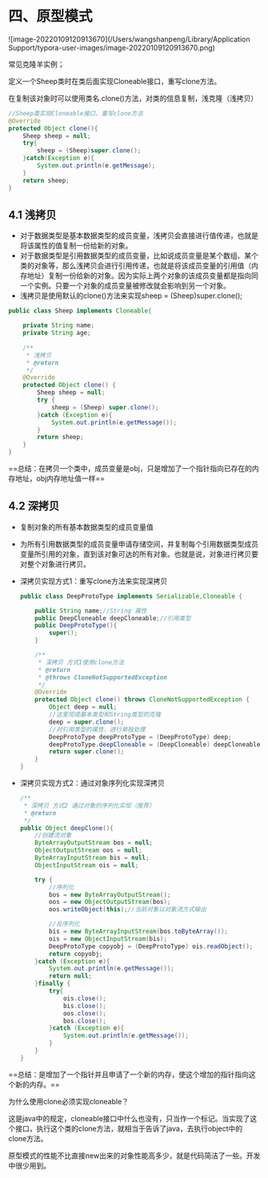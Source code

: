 # 四、原型模式

![image-20220109120913670](/Users/wangshanpeng/Library/Application Support/typora-user-images/image-20220109120913670.png)

常见克隆羊实例；

定义一个Sheep类时在类后面实现Cloneable接口，重写clone方法。

在复制该对象时可以使用类名.clone()方法，对类的信息复制，浅克隆（浅拷贝）

```java
//Sheep类实现Cloneable接口，重写clone方法
@Override
protected Object clone(){
    Sheep sheep = null;
    try{
        sheep = (Sheep)super.clone();
    }catch(Exception e){
        System.out.println(e.getMessage);
    }
    return sheep;
}
```

## 4.1 浅拷贝

- 对于数据类型是基本数据类型的成员变量，浅拷贝会直接进行值传递，也就是将该属性的值复制一份给新的对象。
- 对于数据类型是引用数据类型的成员变量，比如说成员变量是某个数组、某个类的对象等，那么浅拷贝会进行引用传递，也就是将该成员变量的引用值（内存地址）复制一份给新的对象。因为实际上两个对象的该成员变量都是指向同一个实例。只要一个对象的成员变量被修改就会影响到另一个对象。
- 浅拷贝是使用默认的clone()方法来实现sheep = (Sheep)super.clone();

```java
public class Sheep implements Cloneable{

    private String name;
    private String age;
    
    /**
     * 浅拷贝
     * @return
     */
    @Override
    protected Object clone() {
        Sheep sheep = null;
        try {
            sheep = (Sheep) super.clone();
        }catch (Exception e){
            System.out.println(e.getMessage());
        }
        return sheep;
    }   
}
```

==总结：在拷贝一个类中，成员变量是obj，只是增加了一个指针指向已存在的内存地址，obj内存地址值一样==

## 4.2 深拷贝

- 复制对象的所有基本数据类型的成员变量值

- 为所有引用数据类型的成员变量申请存储空间，并复制每个引用数据类型成员变量所引用的对象，直到该对象可达的所有对象。也就是说，对象进行拷贝要对整个对象进行拷贝。

- 深拷贝实现方式1：重写clone方法来实现深拷贝

  ```java
  public class DeepProtoType implements Serializable,Cloneable {
  
      public String name;//String 属性
      public DeepCloneable deepCloneable;//引用类型
      public DeepProtoType(){
          super();
      }
  
      /**
       * 深拷贝 方式1使用clone方法
       * @return
       * @throws CloneNotSupportedException
       */
      @Override
      protected Object clone() throws CloneNotSupportedException {
          Object deep = null;
          //这里完成基本类型和String类型的克隆
          deep = super.clone();
          //对引用类型的属性，进行单独处理
          DeepProtoType deepProtoType = (DeepProtoType) deep;
          deepProtoType.deepCloneable = (DeepCloneable) deepCloneable.clone();
          return super.clone();
      }
  }
  ```

- 深拷贝实现方式2：通过对象序列化实现深拷贝

  ```java
  /**
   * 深拷贝 方式2 通过对象的序列化实现（推荐）
   * @return
   */
  public Object deepClone(){
      //创建流对象
      ByteArrayOutputStream bos = null;
      ObjectOutputStream oos = null;
      ByteArrayInputStream bis = null;
      ObjectInputStream ois = null;
  
      try {
          //序列化
          bos = new ByteArrayOutputStream();
          oos = new ObjectOutputStream(bos);
          oos.writeObject(this);//当前对象以对象流方式输出
  
          //反序列化
          bis = new ByteArrayInputStream(bos.toByteArray());
          ois = new ObjectInputStream(bis);
          DeepProtoType copyobj = (DeepProtoType) ois.readObject();
          return copyobj;
      }catch (Exception e){
          System.out.println(e.getMessage());
          return null;
      }finally {
          try{
              ois.close();
              bis.close();
              oos.close();
              bos.close();
          }catch (Exception e){
              System.out.println(e.getMessage());
          }
      }
  }
  ```

==总结：是增加了一个指针并且申请了一个新的内存，使这个增加的指针指向这个新的内存。==

为什么使用clone必须实现cloneable？

这是java中的规定，cloneable接口中什么也没有，只当作一个标记。当实现了这个接口，执行这个类的clone方法，就相当于告诉了java，去执行object中的clone方法。

原型模式的性能不比直接new出来的对象性能高多少，就是代码简洁了一些。开发中很少用到。
